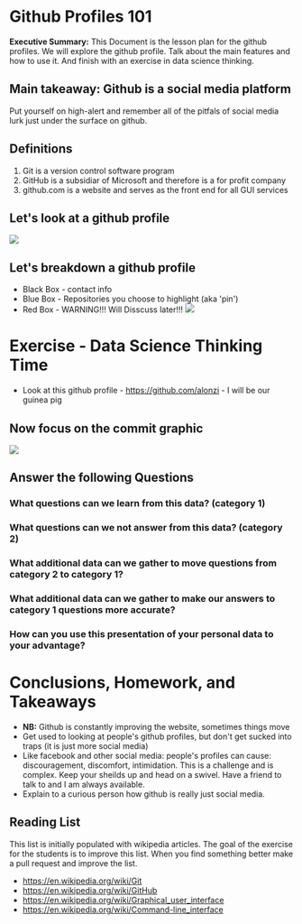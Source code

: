 # Github Profiles 101
**Executive Summary:** This Document is the lesson plan for the github profiles. We will explore the github profile. Talk about the main features and how to use it. And finish with an exercise in data science thinking.

## Main takeaway: Github is a social media platform
Put yourself on high-alert and remember all of the pitfals of social media lurk just under the surface on github.

## Definitions
1. Git is a version control software program
2. GitHub is a subsidiar of Microsoft and therefore is a for profit company
3. github.com is a website and serves as the front end for all GUI services

## Let's look at a github profile
![](https://github.com/UVADS/orientation-technical/blob/41415438ee9d5f594ffea422a43b4d78b94d12c9/developer-profile.png)
## Let's breakdown a github profile
* Black Box - contact info
* Blue Box - Repositories you choose to highlight (aka 'pin')
* Red Box - WARNING!!! Will Disscuss later!!!
![](https://github.com/UVADS/orientation-technical/blob/41415438ee9d5f594ffea422a43b4d78b94d12c9/developer-profile-markedup.png)


# Exercise - Data Science Thinking Time

* Look at this github profile - https://github.com/alonzi - I will be our guinea pig

## Now focus on the commit graphic
![](https://github.com/UVADS/orientation-technical/blob/41415438ee9d5f594ffea422a43b4d78b94d12c9/petes-commits.png)

## Answer the following Questions
### What questions can we learn from this data? (category 1)
### What questions can we not answer from this data? (category 2)
### What additional data can we gather to move questions from category 2 to category 1?
### What additional data can we gather to make our answers to category 1 questions more accurate?
### How can you use this presentation of your personal data to your advantage?

# Conclusions, Homework, and Takeaways
* **NB:** Github is constantly improving the website, sometimes things move
* Get used to looking at people's github profiles, but don't get sucked into traps (it is just more social media)
* Like facebook and other social media: people's profiles can cause: discouragement, discomfort,  intimidation. This is a challenge and is complex. Keep your sheilds up and head on a swivel. Have a friend to talk to and I am always available.
* Explain to a curious person how github is really just social media.



## Reading List
This list is initially populated with wikipedia articles. The goal of the exercise for the students is to improve this list. When you find something better make a pull request and improve the list.
* https://en.wikipedia.org/wiki/Git
* https://en.wikipedia.org/wiki/GitHub
* https://en.wikipedia.org/wiki/Graphical_user_interface
* https://en.wikipedia.org/wiki/Command-line_interface
